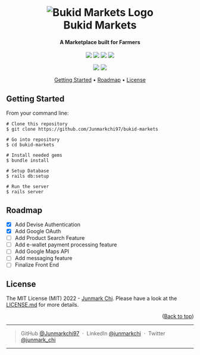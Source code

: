 <br id="top">
<h1 align="center" >
  <img src="test" alt="Bukid Markets Logo">
  <a href="https://res.cloudinary.com/bukidmarkets/image/upload/v1665735249/lrfkrzylzknoohqssyy5.jpg" alt="BukidMarkets" width="200"></a>
  <br>
  Bukid Markets
  <br>
</h1>

<h4 align="center">A Marketplace built for Farmers </h4>

<p align="center">
 <img src="https://img.shields.io/badge/Ruby-v3.1.2-green">
 <img src="https://img.shields.io/badge/Rails-v7.0.4-yellowgreen">
 <img src="https://img.shields.io/badge/Version-0.9.0-blue">
 <a href="https://www.paypal.me/Junmarkchi">
    <img src="https://img.shields.io/badge/♡-donate-ff69b4.svg?maxAge=2592000&amp;style    =flat">
 </a>
</p>

<p align="center">
    <img src="http://forthebadge.com/images/badges/made-with-ruby.svg">
    <img src="http://forthebadge.com/images/badges/built-with-love.svg">
</p>

<p align="center">
  <a href="#getting-started">Getting Started</a> •
  <a href="#roadmap">Roadmap</a> •
  <a href="#license">License</a>
</p>

## Getting Started

From your command line:

```
# Clone this repository
$ git clone https://github.com/Junmarkchi97/bukid-markets

# Go into repository
$ cd bukid-markets

# Install needed gems
$ bundle install

# Setup Database
$ rails db:setup

# Run the server
$ rails server
```

## Roadmap

- [x] Add Devise Authentication
- [x] Add Google OAuth
- [ ] Add Product Search Feature
- [ ] Add e-wallet payment processing feature
- [ ] Add Google Maps API
- [ ] Add messaging feature
- [ ] Finalize Front End

## License

The MIT License (MIT) 2022 - [Junmark Chi](https://github.com/Junmarkchi97/). Please have a look at the [LICENSE.md](LICENSE.md) for more details.

<p align="right">(<a href="#top">Back to top</a>)</p>

---

> GitHub [@Junmarkchi97](https://github.com/Junmarkchi97) &nbsp;&middot;&nbsp;
> LinkedIn [@junmarkchi](https://www.linkedin.com/in/junmarkchi/) &nbsp;&middot;&nbsp;
> Twitter [@junmark_chi](https://twitter.com/junmark_chi)

---

